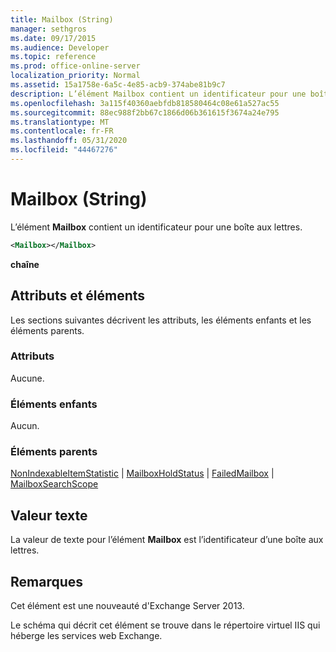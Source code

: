 ```yaml
---
title: Mailbox (String)
manager: sethgros
ms.date: 09/17/2015
ms.audience: Developer
ms.topic: reference
ms.prod: office-online-server
localization_priority: Normal
ms.assetid: 15a1758e-6a5c-4e85-acb9-374abe81b9c7
description: L’élément Mailbox contient un identificateur pour une boîte aux lettres.
ms.openlocfilehash: 3a115f40360aebfdb818580464c08e61a527ac55
ms.sourcegitcommit: 88ec988f2bb67c1866d06b361615f3674a24e795
ms.translationtype: MT
ms.contentlocale: fr-FR
ms.lasthandoff: 05/31/2020
ms.locfileid: "44467276"
---
```

# <a name="mailbox-string"></a>Mailbox (String)

L’élément **Mailbox** contient un identificateur pour une boîte aux lettres. 
  
```XML
<Mailbox></Mailbox>
```

**chaîne**

## <a name="attributes-and-elements"></a>Attributs et éléments

Les sections suivantes décrivent les attributs, les éléments enfants et les éléments parents.
  
### <a name="attributes"></a>Attributs

Aucune.
  
### <a name="child-elements"></a>Éléments enfants

Aucun.
  
### <a name="parent-elements"></a>Éléments parents

[NonIndexableItemStatistic](nonindexableitemstatistic.md)  |  [MailboxHoldStatus](mailboxholdstatus.md)  |  [FailedMailbox](failedmailbox.md)  |  [MailboxSearchScope](mailboxsearchscope.md)
  
## <a name="text-value"></a>Valeur texte

La valeur de texte pour l’élément **Mailbox** est l’identificateur d’une boîte aux lettres. 
  
## <a name="remarks"></a>Remarques

Cet élément est une nouveauté d'Exchange Server 2013.
  
Le schéma qui décrit cet élément se trouve dans le répertoire virtuel IIS qui héberge les services web Exchange.
  

